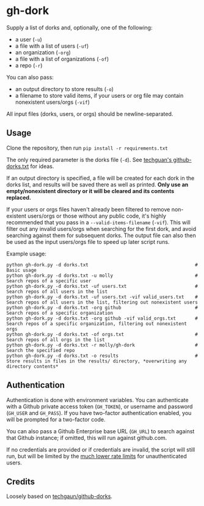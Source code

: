 # gh-dork

Supply a list of dorks and, optionally, one of the following:
* a user (`-u`)
* a file with a list of users (`-uf`)
* an organization (`-org`)
* a file with a list of organizations (`-of`)
* a repo (`-r`)

You can also pass:
* an output directory to store results (`-o`)
* a filename to store valid items, if your users or org file may contain nonexistent users/orgs (`-vif`)

All input files (dorks, users, or orgs) should be newline-separated.

## Usage
Clone the repository, then run
`pip install -r requirements.txt`

The only required parameter is the dorks file (`-d`). See
[techguan's github-dorks.txt](https://github.com/techgaun/github-dorks/blob/master/github-dorks.txt) for ideas.

If an output directory is specified, a file will be created for
each dork in the dorks list, and results will be saved there as well as printed. **Only use an empty/nonexistent
directory or it will be cleared and its contents replaced.**

If your users or orgs files haven't already been filtered to remove non-existent users/orgs or those without any public
code, it's highly recommended that you pass in a `--valid-items-filename` (`-vif`). This will filter out any invalid
users/orgs when searching for the first dork, and avoid searching against them for subsequent dorks. The output file
can also then be used as the input users/orgs file to speed up later script runs.

Example usage:
```
python gh-dork.py -d dorks.txt                                       # Basic usage
python gh-dork.py -d dorks.txt -u molly                              # Search repos of a specific user
python gh-dork.py -d dorks.txt -uf users.txt                         # Search repos of all users in the list
python gh-dork.py -d dorks.txt -uf users.txt -vif valid_users.txt    # Search repos of all users in the list, filtering out nonexistent users
python gh-dork.py -d dorks.txt -org github                           # Search repos of a specific organization
python gh-dork.py -d dorks.txt -org github -vif valid_orgs.txt       # Search repos of a specific organization, filtering out nonexistent orgs
python gh-dork.py -d dorks.txt -of orgs.txt                          # Search repos of all orgs in the list
python gh-dork.py -d dorks.txt -r molly/gh-dork                      # Search the specified repo
python gh-dork.py -d dorks.txt -o results                            # Store results in files in the results/ directory, *overwriting any directory contents*
```

## Authentication
Authentication is done with environment variables. You can authenticate with a Github private access token (`GH_TOKEN`),
or username and password (`GH_USER` and `GH_PASS`). If you have two-factor authentication enabled, you will be prompted
for a two-factor code.

You can also pass a Github Enterprise base URL (`GH_URL`) to search against that Github instance; if omitted, this will
run against github.com.

If no credentials are provided or if credentials are invalid, the script will still run, but will be limited by the 
[much lower rate limits](https://docs.github.com/en/rest/reference/search) for unauthenticated users.

## Credits
Loosely based on [techgaun/github-dorks](https://github.com/techgaun/github-dorks).